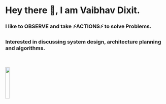 # Hey there 👋, I am Vaibhav Dixit. 
### I like to OBSERVE and take ⚡ACTIONS⚡ to solve Problems.
### Interested in discussing system design, architecture planning and algorithms.
<br />

<br />
<img width ="16%" align="left" src="https://komarev.com/ghpvc/?username=flow6979&color=blue" />
<br />
